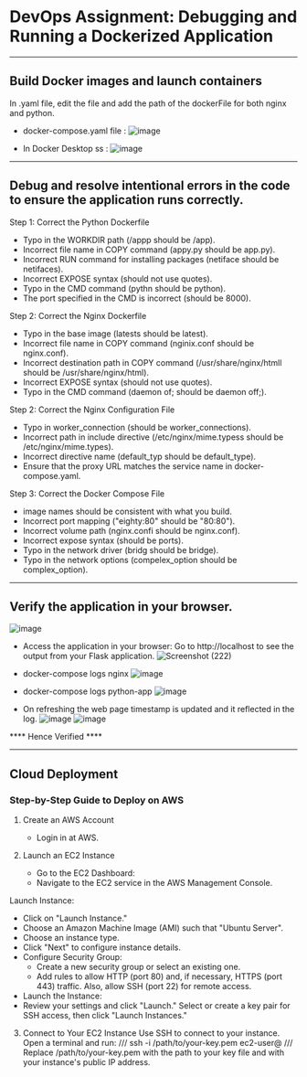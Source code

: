 # DevOps Assignment: Debugging and Running a Dockerized Application
***********
## Build Docker images and launch containers
In .yaml file, edit the file and add the path of the dockerFile for both nginx and python.

- docker-compose.yaml file :
![image](https://github.com/user-attachments/assets/464b26fd-e98b-47f2-9ef0-768130e60b17)

- In Docker Desktop ss :
![image](https://github.com/user-attachments/assets/2f60a235-21a4-4e90-8a6f-08b938dc9c1c)
***********

## Debug and resolve intentional errors in the code to ensure the application runs correctly.
Step 1: Correct the Python Dockerfile
- Typo in the WORKDIR path (/appp should be /app).
- Incorrect file name in COPY command (appy.py should be app.py).
- Incorrect RUN command for installing packages (netiface should be netifaces).
- Incorrect EXPOSE syntax (should not use quotes).
- Typo in the CMD command (pythn should be python).
- The port specified in the CMD is incorrect (should be 8000).

Step 2: Correct the Nginx Dockerfile
- Typo in the base image (latests should be latest).
- Incorrect file name in COPY command (nginix.conf should be nginx.conf).
- Incorrect destination path in COPY command (/usr/share/nginx/htmll should be /usr/share/nginx/html).
- Incorrect EXPOSE syntax (should not use quotes).
- Typo in the CMD command (daemon of; should be daemon off;).

Step 2: Correct the Nginx Configuration File
- Typo in worker_connection (should be worker_connections).
- Incorrect path in include directive (/etc/nginx/mime.typess should be /etc/nginx/mime.types).
- Incorrect directive name (default_typ should be default_type).
- Ensure that the proxy URL matches the service name in docker-compose.yaml.

Step 3: Correct the Docker Compose File
- image names should be consistent with what you build.
- Incorrect port mapping ("eighty:80" should be "80:80").
- Incorrect volume path (nginx.confi should be nginx.conf).
- Incorrect expose syntax (should be ports).
- Typo in the network driver (bridg should be bridge).
- Typo in the network options (compelex_option should be complex_option).
***********

## Verify the application in your browser.
![image](https://github.com/user-attachments/assets/5e907170-b629-4320-90b7-bd58f418e834)

- Access the application in your browser:
   Go to http://localhost to see the output from your Flask application.
![Screenshot (222)](https://github.com/user-attachments/assets/776cec7f-cb8b-45dd-9509-a763d6df5419)

- docker-compose logs nginx 
![image](https://github.com/user-attachments/assets/d09d9798-fbf2-43dd-9ff3-1f0f5313cd43)

- docker-compose logs python-app
![image](https://github.com/user-attachments/assets/57d939a6-5a60-4e16-abbe-07e3ccc691b2)

- On refreshing the web page timestamp is updated and it reflected in the log.
![image](https://github.com/user-attachments/assets/27ec6a5f-e30f-4f08-9bbb-de7641273102)
![image](https://github.com/user-attachments/assets/28cc2af3-62ff-439f-9a03-5ab7ec416b9d)

**** Hence Verified ****
***********

## Cloud Deployment
### Step-by-Step Guide to Deploy on AWS
1. Create an AWS Account
   - Login in at AWS.

2. Launch an EC2 Instance
   - Go to the EC2 Dashboard:
   - Navigate to the EC2 service in the AWS Management Console.

Launch Instance:
- Click on "Launch Instance."
- Choose an Amazon Machine Image (AMI) such that "Ubuntu Server".
- Choose an instance type.
- Click "Next" to configure instance details.
- Configure Security Group:
   - Create a new security group or select an existing one.
   - Add rules to allow HTTP (port 80) and, if necessary, HTTPS (port 443) traffic. Also, allow SSH (port 22) for remote access.
- Launch the Instance:
- Review your settings and click "Launch."
Select or create a key pair for SSH access, then click "Launch Instances."

3. Connect to Your EC2 Instance
Use SSH to connect to your instance. Open a terminal and run:
///
ssh -i /path/to/your-key.pem ec2-user@<your-ec2-public-ip>
///
Replace /path/to/your-key.pem with the path to your key file and <your-ec2-public-ip> with your instance's public IP address.
